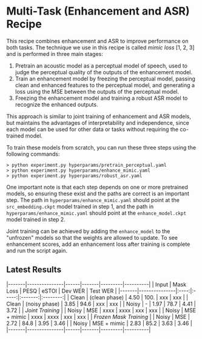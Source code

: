 # Multi-Task (Enhancement and ASR) Recipe

This recipe combines enhancement and ASR to improve performance on both tasks.
The technique we use in this recipe is called _mimic loss_ [1, 2, 3] and
is performed in three main stages:

1. Pretrain an acoustic model as a perceptual model of speech, used to
   judge the perceptual quality of the outputs of the enhancement model.
2. Train an enhancement model by freezing the perceptual model, passing
   clean and enhanced features to the perceptual model, and generating
   a loss using the MSE between the outputs of the perceptual model.
3. Freezing the enhancement model and training a robust ASR model
   to recognize the enhanced outputs.

This approach is similar to joint training of enhancement and ASR models,
but maintains the advantages of interpretability and independence, since
each model can be used for other data or tasks without requiring the
co-trained model.

To train these models from scratch, you can run these three steps
using the following commands:

```
> python experiment.py hyperparams/pretrain_perceptual.yaml
> python experiment.py hyperparams/enhance_mimic.yaml
> python experiment.py hyperparams/robust_asr.yaml
```

One important note is that each step depends on one or more pretrained
models, so ensuring these exist and the paths are correct is an
important step. The path in `hyperparams/enhance_mimic.yaml` should
point at the `src_embedding.ckpt` model trained in step 1, and
the path in `hyperparams/enhance_mimic.yaml` should point at
the `enhance_model.ckpt` model trained in step 2.

Joint training can be achieved by adding the `enhance_model` to
the "unfrozen" models so that the weights are allowed to update.
To see enhancement scores, add an enhancement loss after training
is complete and run the script again.

## Latest Results

|-------|---------------|------|-------|---------|----------|
| Input | Mask Loss     | PESQ | eSTOI | Dev WER | Test WER |
|-------|---------------|:----:|:-----:|:-------:|:--------:|
| Clean | (clean phase) | 4.50 | 100.  | xxx     | xxx      |
| Clean | (noisy phase) | 3.85 | 94.6  | xxx     | xxx      |
| Noisy | -             | 1.97 | 78.7  | 4.41    | 3.72     |
| *Joint Training*                                          |
| Noisy | MSE           | xxxx | xxxx  | xxx     | xxx      |
| Noisy | MSE + mimic   | xxxx | xxxx  | xxx     | xxx      |
| *Frozen Mask Training*                                    |
| Noisy | MSE           | 2.72 | 84.8  | 3.95    | 3.46     |
| Noisy | MSE + mimic   | 2.83 | 85.2  | 3.63    | 3.46     |
|-------|---------------|------|-------|---------|----------|
